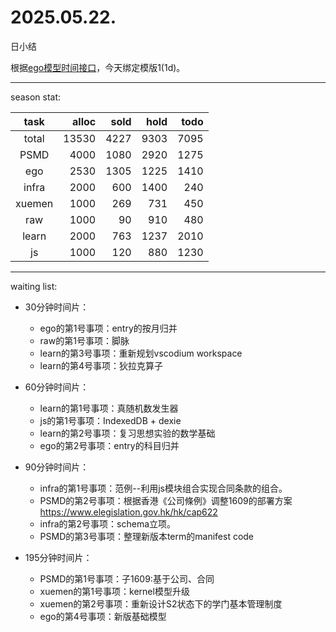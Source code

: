 # 2025.05.22.
日小结

<a id="top"></a>
根据[ego模型时间接口](https://gitee.com/hyg/blog/blob/master/timeflow.md)，今天绑定模版1(1d)。

<a id="index"></a>

---
season stat:

| task | alloc | sold | hold | todo |
| :---: | ---: | ---: | ---: | ---: |
| total | 13530 | 4227 | 9303 | 7095 |
| PSMD | 4000 | 1080 | 2920 | 1275 |
| ego | 2530 | 1305 | 1225 | 1410 |
| infra | 2000 | 600 | 1400 | 240 |
| xuemen | 1000 | 269 | 731 | 450 |
| raw | 1000 | 90 | 910 | 480 |
| learn | 2000 | 763 | 1237 | 2010 |
| js | 1000 | 120 | 880 | 1230 |

---
waiting list:


- 30分钟时间片：
  - ego的第1号事项：entry的按月归并
  - raw的第1号事项：脚脉
  - learn的第3号事项：重新规划vscodium workspace
  - learn的第4号事项：狄拉克算子

- 60分钟时间片：
  - learn的第1号事项：真随机数发生器
  - js的第1号事项：IndexedDB + dexie
  - learn的第2号事项：复习思想实验的数学基础
  - ego的第2号事项：entry的科目归并

- 90分钟时间片：
  - infra的第1号事项：范例--利用js模块组合实现合同条款的组合。
  - PSMD的第2号事项：根据香港《公司條例》调整1609的部署方案 https://www.elegislation.gov.hk/hk/cap622
  - infra的第2号事项：schema立项。
  - PSMD的第3号事项：整理新版本term的manifest code

- 195分钟时间片：
  - PSMD的第1号事项：子1609:基于公司、合同
  - xuemen的第1号事项：kernel模型升级
  - xuemen的第2号事项：重新设计S2状态下的学门基本管理制度
  - ego的第4号事项：新版基础模型
